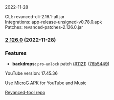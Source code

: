 2022-11-28
  
CLI: revanced-cli-2.16.1-all.jar  
Integrations: app-release-unsigned-v0.78.0.apk  
Patches: revanced-patches-2.126.0.jar  

### [2.126.0](https://github.com/revanced/revanced-patches/compare/v2.125.0...v2.126.0) (2022-11-28)
### Features
* **backdrops:** `pro-unlock` patch ([#1121](https://github.com/revanced/revanced-patches/issues/1121)) ([76b5449](https://github.com/revanced/revanced-patches/commit/76b5449c61c97e8ad9f87fb7173c9819815744ba))

  

YouTube version: 17.45.36

Use [MicroG APK](https://github.com/inotia00/VancedMicroG/releases/latest/download/microg.apk) for YouTube and Music

[Revanced-tool repo](https://github.com/Kingsmanvn-Official/Revanced-tool)
